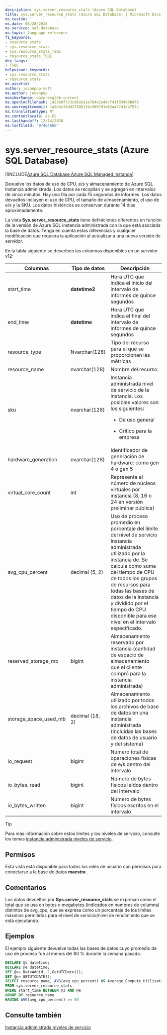 ```yaml
---
description: sys.server_resource_stats (Azure SQL Database)
title: sys.server_resource_stats (Azure SQL Database) | Microsoft Docs
ms.custom: ''
ms.date: 06/28/2018
ms.service: sql-database
ms.topic: language-reference
f1_keywords:
- resource_stats
- sys.resource_stats
- sys.resource_stats_TSQL
- resource_stats_TSQL
dev_langs:
- TSQL
helpviewer_keywords:
- sys.resource_stats
- resource_stats
ms.assetid: ''
author: jovanpop-msft
ms.author: jovanpop
monikerRange: =azuresqldb-current
ms.openlocfilehash: 142269f7c3cd8a5a1e764e2e48cf41f83490bd76
ms.sourcegitcommit: 1a544cf4dd2720b124c3697d1e62ae7741db757c
ms.translationtype: MT
ms.contentlocale: es-ES
ms.lasthandoff: 12/14/2020
ms.locfileid: "97464606"
---
```

# <a name="sysserver_resource_stats-azure-sql-database"></a>sys.server_resource_stats (Azure SQL Database)
[!INCLUDE[Azure SQL Database Azure SQL Managed Instance](../../includes/applies-to-version/asdb-asdbmi.md)]

Devuelve los datos de uso de CPU, e/s y almacenamiento de Azure SQL Instancia administrada. Los datos se recopilan y se agregan en intervalos de cinco minutos. Hay una fila por cada 15 segundos de informes. Los datos devueltos incluyen el uso de CPU, el tamaño de almacenamiento, el uso de e/s y la SKU. Los datos históricos se conservan durante 14 días aproximadamente.

La vista **Sys.server_resource_stats** tiene definiciones diferentes en función de la versión de Azure SQL instancia administrada con la que está asociada la base de datos. Tenga en cuenta estas diferencias y cualquier modificación que requiera la aplicación al actualizar a una nueva versión de servidor.
 
  
 En la tabla siguiente se describen las columnas disponibles en un servidor v12:  
  
|Columnas|Tipo de datos|Descripción|  
|----------------------------|---------------|-----------------|  
|start_time|**datetime2**|Hora UTC que indica el inicio del intervalo de informes de quince segundos|  
|end_time|**datetime**|Hora UTC que indica el final del intervalo de informes de quince segundos|
|resource_type|Nvarchar(128)|Tipo del recurso para el que se proporcionan las métricas|
|resource_name|nvarchar(128)|Nombre del recurso.|
|sku|nvarchar(128)|Instancia administrada nivel de servicio de la instancia. Los posibles valores son los siguientes: <br><ul><li>De uso general</li></ul><ul><li>Crítico para la empresa</li></ul>|
|hardware_generation|nvarchar(128)|Identificador de generación de hardware: como gen 4 o gen 5|
|virtual_core_count|int|Representa el número de núcleos virtuales por instancia (8, 16 o 24 en versión preliminar pública)|
|avg_cpu_percent|decimal (5, 2)|Uso de proceso promedio en porcentaje del límite del nivel de servicio Instancia administrada utilizado por la instancia de. Se calcula como suma del tiempo de CPU de todos los grupos de recursos para todas las bases de datos de la instancia y dividido por el tiempo de CPU disponible para ese nivel en el intervalo especificado.|
|reserved_storage_mb|bigint|Almacenamiento reservado por instancia (cantidad de espacio de almacenamiento que el cliente compró para la instancia administrada)|
|storage_space_used_mb|decimal (18, 2)|Almacenamiento utilizado por todos los archivos de base de datos en una instancia administrada (incluidas las bases de datos de usuario y del sistema)|
|io_request|bigint|Número total de operaciones físicas de e/s dentro del intervalo|
|io_bytes_read|bigint|Número de bytes físicos leídos dentro del intervalo|
|io_bytes_written|bigint|Número de bytes físicos escritos en el intervalo|

 
> [!TIP]  
>  Para más información sobre estos límites y los niveles de servicio, consulte los temas [instancia administrada niveles de servicio](/azure/sql-database/sql-database-managed-instance#managed-instance-service-tiers).  
    
## <a name="permissions"></a>Permisos  
 Esta vista está disponible para todos los roles de usuario con permisos para conectarse a la base de datos **maestra** .  
  
## <a name="remarks"></a>Comentarios  
 Los datos devueltos por **Sys.server_resource_stats** se expresan como el total que se usa en bytes o megabytes (indicados en nombres de columna) distintos de avg_cpu, que se expresa como un porcentaje de los límites máximos permitidos para el nivel de servicio/nivel de rendimiento que se está ejecutando.  
 
## <a name="examples"></a>Ejemplos  
 El ejemplo siguiente devuelve todas las bases de datos cuyo promedio de uso de proceso fue al menos del 80 % durante la semana pasada.  
  
```sql  
DECLARE @s datetime;  
DECLARE @e datetime;  
SET @s= DateAdd(d,-7,GetUTCDate());  
SET @e= GETUTCDATE();  
SELECT resource_name, AVG(avg_cpu_percent) AS Average_Compute_Utilization   
FROM sys.server_resource_stats   
WHERE start_time BETWEEN @s AND @e  
GROUP BY resource_name  
HAVING AVG(avg_cpu_percent) >= 80  
```  
    
## <a name="see-also"></a>Consulte también  
 [Instancia administrada niveles de servicio](/azure/sql-database/sql-database-managed-instance#managed-instance-service-tiers)